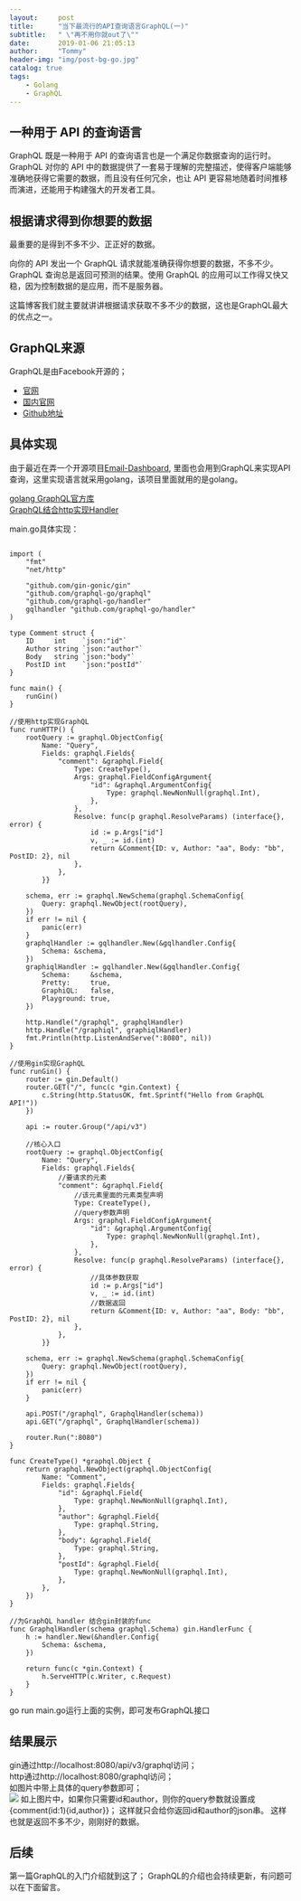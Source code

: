 ```yaml
---
layout:     post
title:      "当下最流行的API查询语言GraphQL(一)"
subtitle:   " \"再不用你就out了\""
date:       2019-01-06 21:05:13
author:     "Tommy"
header-img: "img/post-bg-go.jpg"
catalog: true
tags:
    - Golang
    - GraphQL
---
```


## 一种用于 API 的查询语言
GraphQL 既是一种用于 API 的查询语言也是一个满足你数据查询的运行时。 GraphQL 对你的 API 中的数据提供了一套易于理解的完整描述，使得客户端能够准确地获得它需要的数据，而且没有任何冗余，也让 API 更容易地随着时间推移而演进，还能用于构建强大的开发者工具。

## 根据请求得到你想要的数据 
最重要的是得到不多不少、正正好的数据。

向你的 API 发出一个 GraphQL 请求就能准确获得你想要的数据，不多不少。 GraphQL 查询总是返回可预测的结果。使用 GraphQL 的应用可以工作得又快又稳，因为控制数据的是应用，而不是服务器。

这篇博客我们就主要就讲讲根据请求获取不多不少的数据，这也是GraphQL最大的优点之一。

## GraphQL来源
GraphQL是由Facebook开源的；
- [官网](https://graphql.org)
- [国内官网](http://graphql.cn/)
- [Github地址](https://github.com/facebook/graphql)

## 具体实现
由于最近在弄一个开源项目[Email-Dashboard](https://github.com/joyang1/Email-Dashboard),
里面也会用到GraphQL来实现API查询，这里实现语言就采用golang，该项目里面就用的是golang。

[golang GraphQL官方库](https://github.com/graphql-go/graphql)<br/>
[GraphQL结合http实现Handler](https://github.com/graphql-go/handler)

main.go具体实现：

```

import (
	"fmt"
	"net/http"

	"github.com/gin-gonic/gin"
	"github.com/graphql-go/graphql"
	"github.com/graphql-go/handler"
	gqlhandler "github.com/graphql-go/handler"
)

type Comment struct {
	ID     int    `json:"id"`
	Author string `json:"author"`
	Body   string `json:"body"`
	PostID int    `json:"postId"`
}

func main() {
	runGin()
}

//使用http实现GraphQL
func runHTTP() {
	rootQuery := graphql.ObjectConfig{
		Name: "Query",
		Fields: graphql.Fields{
			"comment": &graphql.Field{
				Type: CreateType(),
				Args: graphql.FieldConfigArgument{
					"id": &graphql.ArgumentConfig{
						Type: graphql.NewNonNull(graphql.Int),
					},
				},
				Resolve: func(p graphql.ResolveParams) (interface{}, error) {
					id := p.Args["id"]
					v, _ := id.(int)
					return &Comment{ID: v, Author: "aa", Body: "bb", PostID: 2}, nil
				},
			},
		}}

	schema, err := graphql.NewSchema(graphql.SchemaConfig{
		Query: graphql.NewObject(rootQuery),
	})
	if err != nil {
		panic(err)
	}
	graphqlHandler := gqlhandler.New(&gqlhandler.Config{
		Schema: &schema,
	})
	graphiqlHandler := gqlhandler.New(&gqlhandler.Config{
		Schema:     &schema,
		Pretty:     true,
		GraphiQL:   false,
		Playground: true,
	})

	http.Handle("/graphql", graphqlHandler)
	http.Handle("/graphiql", graphiqlHandler)
	fmt.Println(http.ListenAndServe(":8080", nil))
}

//使用gin实现GraphQL
func runGin() {
	router := gin.Default()
	router.GET("/", func(c *gin.Context) {
		c.String(http.StatusOK, fmt.Sprintf("Hello from GraphQL API!"))
	})

	api := router.Group("/api/v3")

    //核心入口
	rootQuery := graphql.ObjectConfig{
		Name: "Query",
		Fields: graphql.Fields{
            //要请求的元素
			"comment": &graphql.Field{
                //该元素里面的元素类型声明
                Type: CreateType(),
                //query参数声明
				Args: graphql.FieldConfigArgument{
					"id": &graphql.ArgumentConfig{
						Type: graphql.NewNonNull(graphql.Int),
					},
				},
				Resolve: func(p graphql.ResolveParams) (interface{}, error) {
                    //具体参数获取
					id := p.Args["id"]
                    v, _ := id.(int)
                    //数据返回
					return &Comment{ID: v, Author: "aa", Body: "bb", PostID: 2}, nil
				},
			},
		}}

	schema, err := graphql.NewSchema(graphql.SchemaConfig{
		Query: graphql.NewObject(rootQuery),
	})
	if err != nil {
		panic(err)
	}

	api.POST("/graphql", GraphqlHandler(schema))
	api.GET("/graphql", GraphqlHandler(schema))

	router.Run(":8080")
}

func CreateType() *graphql.Object {
	return graphql.NewObject(graphql.ObjectConfig{
		Name: "Comment",
		Fields: graphql.Fields{
			"id": &graphql.Field{
				Type: graphql.NewNonNull(graphql.Int),
			},
			"author": &graphql.Field{
				Type: graphql.String,
			},
			"body": &graphql.Field{
				Type: graphql.String,
			},
			"postId": &graphql.Field{
				Type: graphql.NewNonNull(graphql.Int),
			},
		},
	})
}

//为GraphQL handler 结合gin封装的func
func GraphqlHandler(schema graphql.Schema) gin.HandlerFunc {
	h := handler.New(&handler.Config{
		Schema: &schema,
	})

	return func(c *gin.Context) {
		h.ServeHTTP(c.Writer, c.Request)
	}
}

```
go run main.go运行上面的实例，即可发布GraphQL接口

## 结果展示
gin通过http://localhost:8080/api/v3/graphql访问；<br/>
http通过http://localhost:8080/graphql访问；<br/>
如图片中带上具体的query参数即可；<br/>
<img src = "/img/graphql.png">
如上图片中，如果你只需要id和author，则你的query参数就设置成{comment(id:1){id,author}}；
这样就只会给你返回id和author的json串。
这样也就是返回不多不少，刚刚好的数据。

## 后续
第一篇GraphQL的入门介绍就到这了；
GraphQL的介绍也会持续更新，有问题可以在下面留言。